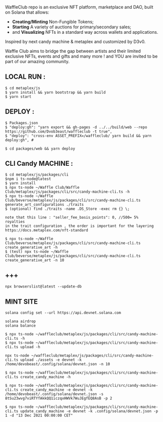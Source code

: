 WaffleClub repo is an exclusive NFT platform, marketplace and DAO, built on Solana that allows:

- **Creating/Minting** Non-Fungible Tokens;
- **Starting** A variety of auctions for primary/secondary sales;
- and **Visualizing** NFTs in a standard way across wallets and applications.


Inspired by next candy machine & metaplex and customized by D3v0.

Waffle Club aims to bridge the gap between artists and their limited exclusive NFTs, events and gifts and many more ! and YOU are invited to be part of our amazing community.

## LOCAL RUN :
```
$ cd metaplex/js
$ yarn install && yarn bootstrap && yarn build
$ yarn start
```
## DEPLOY :

```
$ Packages.json
$ "deploy:gh": "yarn export && gh-pages -d ../../build/web --repo https://github.com/Dvob3east/waffleclub -t true",
$ "deploy": "cross-env ASSET_PREFIX=/waffleclub/ yarn build && yarn deploy:gh", #

$ cd packages/web && yarn deploy
```

## CLI Candy MACHINE :
```
$ cd metaplex/js/packages/cli
$npm i ts-node@latest
$ yarn install
$ npx ts-node ~/Waffle Club/Waffle Club/metaplex/js/packages/cli/src/candy-machine-cli.ts -h
$ npx ts-node ~/Waffle Club/beverse/metaplex/js/packages/cli/src/candy-machine-cli.ts generate_art_configurations ./traits
$ (optional) find ./traits -name .DS_Store -exec rm {} \;

note that this line : "seller_fee_basis_points": 0, //500= 5% royalties
in the trait configuration , the order is important for the layering
https://docs.metaplex.com/nft-standard

$ npx ts-node ~/Waffle Club/beverse/metaplex/js/packages/cli/src/candy-machine-cli.ts create_generative_art -h
$ (test) npx ts-node ~/Waffle Club/beverse/metaplex/js/packages/cli/src/candy-machine-cli.ts create_generative_art -n 10
```

## +++
```
npx browserslist@latest --update-db
```

## MINT SITE
```
solana config set --url https://api.devnet.solana.com

solana airdrop
solana balance

$ npx ts-node ~/waffleclub/metaplex/js/packages/cli/src/candy-machine-cli.ts -h
$ npx ts-node ~/waffleclub/metaplex/js/packages/cli/src/candy-machine-cli.ts upload -h

npx ts-node ~/waffleclub/metaplex/js/packages/cli/src/candy-machine-cli.ts upload ./assets -e devnet -k /home/devobeast/.config/solana/devnet.json -n 10

$ npx ts-node ~/waffleclub/metaplex/js/packages/cli/src/candy-machine-cli.ts create_candy_machine -h

$ npx ts-node ~/waffleclub/metaplex/js/packages/cli/src/candy-machine-cli.ts create_candy_machine -e devnet -k /home/devobeast/.config/solana/devnet.json -s 8tSu23wvg7viRTYfAkkQQ1iczqxHWVk7WuJEgfEQ8AsB -p 2

$ npx ts-node ~/waffleclub/metaplex/js/packages/cli/src/candy-machine-cli.ts update_candy_machine -e devnet -k .config/solana/devnet.json -p 1 -d "13 Dec 2021 00:00:00 CET"

```